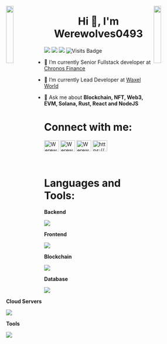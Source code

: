 <img align="left" src="https://user-images.githubusercontent.com/65187002/144930161-2f783401-8d27-4fdf-a2f7-cc0ba32f1f1f.gif" width="20%" style="display:inline;"><img align="right" src="https://user-images.githubusercontent.com/65187002/144930161-2f783401-8d27-4fdf-a2f7-cc0ba32f1f1f.gif" width="20%" style="display:inline;">

<h1 align="center">Hi 👋, I'm Werewolves0493</h1>

[<img src="https://img.shields.io/badge/linkedin-%230077B5.svg?&style=for-the-badge&logo=linkedin&logoColor=white" />](https://www.linkedin.com/in/) [<img src="https://img.shields.io/badge/twitter-%231DA1F2.svg?&style=for-the-badge&logo=twitter&logoColor=white" />](https://twitter.com/cryptopunkclan) [<img src="https://img.shields.io/badge/gmail-%23EE0000.svg?&style=for-the-badge&logo=gmail&logoColor=white">](mailto:seniordev1225@gmail.com) 
![Visits Badge](https://badges.pufler.dev/visits/Werewolves0493/Werewolves0493?style=for-the-badge)

- 🔭 I’m currently Senior Fullstack developer at [Chronos Finance](https://chronos.exchange/)

- 🌱 I’m currently Lead Developer at [Waxel World](https://waxel.net/)

- 💬 Ask me about **Blockchain, NFT, Web3, EVM, Solana, Rust, React and NodeJS**

<h1 align="left">Connect with me:</h3>
<p align="left">
<a href="https://linkedin.com/in/" target="blank"><img align="center" src="https://raw.githubusercontent.com/rahuldkjain/github-profile-readme-generator/master/src/images/icons/Social/linked-in-alt.svg" alt="Werewolves0493" height="30" width="40" /></a>
<a href="https://stackoverflow.com/users/17436415/grudev325" target="blank"><img align="center" src="https://raw.githubusercontent.com/rahuldkjain/github-profile-readme-generator/master/src/images/icons/Social/stack-overflow.svg" alt="Werewolves0493" height="30" width="40" /></a>
<a href="https://fb.com/" target="blank"><img align="center" src="https://raw.githubusercontent.com/rahuldkjain/github-profile-readme-generator/master/src/images/icons/Social/facebook.svg" alt="Werewolves0493" height="30" width="40" /></a>
<a href="https://discord.gg/https://discordapp.com/users/9526291781" target="blank"><img align="center" src="https://raw.githubusercontent.com/rahuldkjain/github-profile-readme-generator/master/src/images/icons/Social/discord.svg" alt="https://discordapp.com/users/9526291781" height="30" width="40" /></a>
</p>
<br>
<h1 align="left">Languages and Tools:</h3>

**Backend**
<p align="left">
  <a href="https://skillicons.dev">
    <img src="https://skillicons.dev/icons?i=nodejs,express,nestjs,py,django,flask,fastapi,cpp,cs,c,php,laravel,java,ruby,gulp,webpack,kafka" />
  </a>
</p>

**Frontend**
<p align="left">
  <a href="https://skillicons.dev">
    <img src="https://skillicons.dev/icons?i=js,react,nextjs,vue,nuxtjs,tailwind,ts,bootstrap,unity,html,css,jquery" />
  </a>
</p>

**Blockchain**
<p align="left">
  <a href="https://skillicons.dev">
    <img src="https://skillicons.dev/icons?i=solidity,rust,ipfs" />
  </a>
</p>

**Database**
<p align="left">
  <a href="https://skillicons.dev">
    <img src="https://skillicons.dev/icons?i=mongodb,mysql,postgresql,graphql" />
  </a>
</p>

**Cloud Servers**
<p align="left">
  <a href="https://skillicons.dev">
    <img src="https://skillicons.dev/icons?i=aws,gcp,firebase" />
  </a>
</p>

**Tools**
<p align="left">
  <a href="https://skillicons.dev">
    <img src="https://skillicons.dev/icons?i=git,github,docker,figma,linux,vscode,postman,putty" />
  </a>
</p>
<br/>
